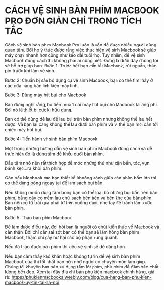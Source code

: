 # CÁCH VỆ SINH BÀN PHÍM MACBOOK PRO ĐƠN GIẢN CHỈ TRONG TÍCH TẮC
Cách vệ sinh bàn phím Macbook Pro luôn là vấn đề được nhiều người dùng quan tâm. Bởi họ ý thức được rằng việc thực hiện vệ sinh Macbook sẽ giúp máy chạy nhanh hơn cũng như kéo dài tuổi thọ. Tuy nhiên, để vệ sinh Macbook đúng cách thì không phải ai cũng biết. Đừng lo dưới đây chúng tôi sẽ hỗ trợ giúp bạn.
Bước 1: Trước hết bạn cần tắt Macbook, rút nguồn, tháo pin trước khi làm vệ sinh.

Bước 2:  Chuẩn bị sẵn bộ dụng cụ vệ sinh Macbook, bạn có thể tìm thấy ở các cửa hàng bán linh kiện máy tính.

Bước 3: Dùng máy hút bụi cho Macbook

Bạn đừng nghĩ rằng, bỏ tiền mua 1 cái máy hút bụi cho Macbook là lãng phí. Bởi nó là thiết bị cực kì hữu dụng.

Bạn có thể dùng dẻ lau để lau bụi trên bàn phím nhưng không thể lau hết được. Và bạn lại càng không thể lau dưới bàn phím và vì thế bạn mới cần tới chiếc máy hút bụi.

Bước 4: Tiến hành vệ sinh bàn phím Macbook

Một trong những hướng dẫn vệ sinh bàn phím Macbook đúng cách và dễ thực hiện đó là dùng tăm để khều dưới bàn phím.

Đầu tăm nhỏ nên rất thích hợp để móc những thứ như cặn bẩn, tóc, vụn bánh kẹo…ra khỏi bàn phím.

Còn nếu Macbook của bạn thiết kế khoảng cách giữa các phím bấm lớn thì có thể dùng bông ngoáy tai để làm sạch bụi bẩn.

Nếu không muốn dùng tăm bong bạn có thể loại bỏ những bụi bẩn trên bàn phím, bằng cây cọ mềm lau chùi sạch bên trên và bên khe của bàn phím. Bạn nên cọ từ trái qua phải từ trên xuống dưới, nhẹ tay để tránh làm xước bàn phím.

Bước 5: Tháo bàn phím Macbook

Để làm được điều này, đòi hỏi bạn là người có chút kiến thức về Macbook và cẩn thận. Bởi chỉ cần sai sót bạn có thể bạn sẽ làm hỏng bàn phím Macbook, thậm chí gây hư hại các bộ phận xung quanh.

Nếu đã tháo được bàn phím thì việc vệ sinh sẽ dễ dàng hơn.

Nếu bạn cảm thấy khó khăn hoặc không tự tin để vệ sinh bàn phím Macbook của thì tốt nhất bạn nên nhờ người có chuyên môn làm giúp.
Chúng tôi khuyên bạn nên sử dụng tấm lót phím, phủ phím để đảm bảo chất lượng bền đẹp.
Xem tại đây địa chỉ bán phụ kiện macbook chính hãng, giá rẻ: https://phukienmacbooks.weebly.com/blog/cua-hang-ban-phu-kien-macbook-uy-tin-tai-ha-noi
